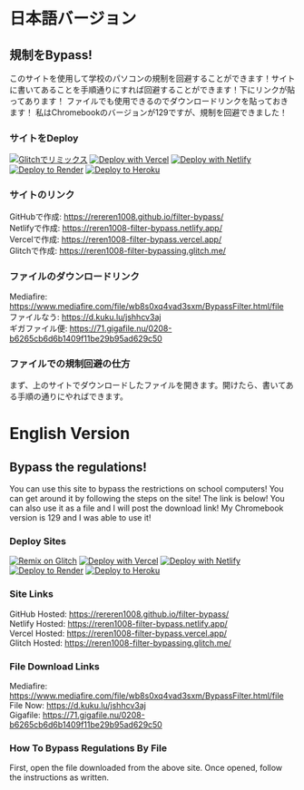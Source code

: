 # 日本語バージョン
## 規制をBypass!
このサイトを使用して学校のパソコンの規制を回避することができます！サイトに書いてあることを手順通りにすれば回避することができます！下にリンクが貼ってあります！
ファイルでも使用できるのでダウンロードリンクを貼っておきます！
私はChromebookのバージョンが129ですが、規制を回避できました！
### サイトをDeploy
[![Glitchでリミックス](https://binbashbanana.github.io/deploy-buttons/buttons/remade/glitch.svg)](https://glitch.com/edit/#!/import/github/rereren1008/filter-bypass/)
[![Deploy with Vercel](https://binbashbanana.github.io/deploy-buttons/buttons/remade/vercel.svg)](https://vercel.com/new/clone?repository-url=https://github.com/rereren1008/filter-bypass)
[![Deploy with Netlify](https://binbashbanana.github.io/deploy-buttons/buttons/remade/netlify.svg)](https://app.netlify.com/start/deploy?repository=https://github.com/rereren1008/filter-bypass)
[![Deploy to Render](https://binbashbanana.github.io/deploy-buttons/buttons/remade/render.svg)](https://render.com/deploy?repo=https://github.com/rereren1008/filter-bypass)
[![Deploy to Heroku](https://binbashbanana.github.io/deploy-buttons/buttons/remade/heroku.svg)](https://heroku.com/deploy/?template=https://github.com/rereren1008/filter-bypass)
### サイトのリンク
GitHubで作成: https://rereren1008.github.io/filter-bypass/
<br> Netlifyで作成: https://reren1008-filter-bypass.netlify.app/
<br> Vercelで作成: https://reren1008-filter-bypass.vercel.app/
<br> Glitchで作成: https://reren1008-filter-bypassing.glitch.me/
### ファイルのダウンロードリンク
Mediafire: https://www.mediafire.com/file/wb8s0xq4vad3sxm/BypassFilter.html/file
<br> ファイルなう: https://d.kuku.lu/jshhcv3aj
<br> ギガファイル便: https://71.gigafile.nu/0208-b6265cb6d6b1409f11be29b95ad629c50
### ファイルでの規制回避の仕方
まず、上のサイトでダウンロードしたファイルを開きます。開けたら、書いてある手順の通りにやればできます。
# English Version
## Bypass the regulations!
You can use this site to bypass the restrictions on school computers! You can get around it by following the steps on the site! The link is below!
You can also use it as a file and I will post the download link!
My Chromebook version is 129 and I was able to use it!
### Deploy Sites
[![Remix on Glitch](https://binbashbanana.github.io/deploy-buttons/buttons/remade/glitch.svg)](https://glitch.com/edit/#!/import/github/rereren1008/filter-bypass/)
[![Deploy with Vercel](https://binbashbanana.github.io/deploy-buttons/buttons/remade/vercel.svg)](https://vercel.com/new/clone?repository-url=https://github.com/rereren1008/filter-bypass)
[![Deploy with Netlify](https://binbashbanana.github.io/deploy-buttons/buttons/remade/netlify.svg)](https://app.netlify.com/start/deploy?repository=https://github.com/rereren1008/filter-bypass)
[![Deploy to Render](https://binbashbanana.github.io/deploy-buttons/buttons/remade/render.svg)](https://render.com/deploy?repo=https://github.com/rereren1008/filter-bypass)
[![Deploy to Heroku](https://binbashbanana.github.io/deploy-buttons/buttons/remade/heroku.svg)](https://heroku.com/deploy/?template=https://github.com/rereren1008/filter-bypass)
### Site Links
GitHub Hosted: https://rereren1008.github.io/filter-bypass/
<br> Netlify Hosted: https://reren1008-filter-bypass.netlify.app/
<br> Vercel Hosted: https://reren1008-filter-bypass.vercel.app/
<br> Glitch Hosted: https://reren1008-filter-bypassing.glitch.me/
### File Download Links
Mediafire: https://www.mediafire.com/file/wb8s0xq4vad3sxm/BypassFilter.html/file
<br> File Now: https://d.kuku.lu/jshhcv3aj
<br> Gigafile: https://71.gigafile.nu/0208-b6265cb6d6b1409f11be29b95ad629c50
### How To Bypass Regulations By File
First, open the file downloaded from the above site. Once opened, follow the instructions as written.
